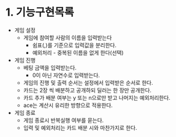 # 1. 기능구현목록
- 게임 설정
	- 게임에 참여할 사람의 이름을 입력받는다
		- 쉼표(,)를 기준으로 입력값을 분리한다. 
		- 예외처리 - 중복된 이름을 없게 한다(선택)
- 게임 진행
	- 베팅 금액을 입력받는다. 
		- 0이 아닌 자연수로 입력받는다.
	- 게임의 진행 및 출력 순서는 설정에서 입력받은 순서로 한다. 
	- 카드는 2장 씩 배분하고 공개하되 딜러는 한 장만 공개한다.
	- 카드 추가 배분 여부는 y 또는 n으로만 받고 나머지는 예외처리한다. 
	- ace는 계산시 유리한 방향으로 적용한다. 
- 게임 종료 
	- 게임 종료시 반복실행 여부를 묻는다. 
	- 입력 및 예외처리는 카드 배분 시와 마찬가지로 한다.